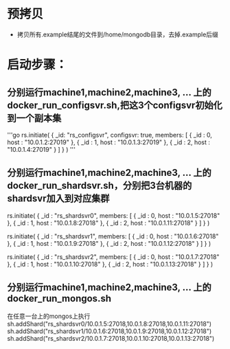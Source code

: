 # 预拷贝
- 拷贝所有.example结尾的文件到/home/mongodb目录，去掉.example后缀

# 启动步骤：
## 分别运行machine1,machine2,machine3, ... 上的docker_run_configsvr.sh,把这3个configsvr初始化到一个副本集

'''go
rs.initiate(
{
_id: "rs_configsvr",
configsvr: true,
members: [
{ _id : 0, host : "10.0.1.2:27019" },
{ _id : 1, host : "10.0.1.3:27019" },
{ _id : 2, host : "10.0.1.4:27019" }
]
}
)
'''

## 分别运行machine1,machine2,machine3, ... 上的docker_run_shardsvr.sh，分别把3台机器的shardsvr加入到对应集群
rs.initiate(
{
_id : "rs_shardsvr0",
members: [
{ _id : 0, host : "10.0.1.5:27018" },
{ _id : 1, host : "10.0.1.8:27018" },
{ _id : 2, host : "10.0.1.11:27018" }
]
}
)


rs.initiate(
{
_id : "rs_shardsvr1",
members: [
{ _id : 0, host : "10.0.1.6:27018" },
{ _id : 1, host : "10.0.1.9:27018" },
{ _id : 2, host : "10.0.1.12:27018" }
]
}
)

rs.initiate(
{
_id : "rs_shardsvr2",
members: [
{ _id : 0, host : "10.0.1.7:27018" },
{ _id : 1, host : "10.0.1.10:27018" },
{ _id : 2, host : "10.0.1.13:27018" }
]
}
)


## 分别运行machine1,machine2,machine3, ... 上的docker_run_mongos.sh
在任意一台上的mongos上执行
sh.addShard("rs_shardsvr0/10.0.1.5:27018,10.0.1.8:27018,10.0.1.11:27018")
sh.addShard("rs_shardsvr1/10.0.1.6:27018,10.0.1.9:27018,10.0.1.12:27018")
sh.addShard("rs_shardsvr2/10.0.1.7:27018,10.0.1.10:27018,10.0.1.13:27018")
